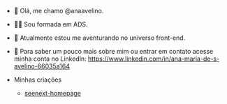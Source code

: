  - 👋 Olá, me chamo @anaavelino.
 - 👩‍🎓 Sou formada em ADS.
 - 🦄 Atualmente estou me aventurando no universo front-end.
 - 👥 Para saber um pouco mais sobre mim ou entrar em contato acesse minha conta no Linkedln:
     https://www.linkedin.com/in/ana-maria-de-s-avelino-66035a164

- Minhas criações
  - [seenext-homepage](https://seenext.netlify.app/home 'seenext-homepage')


